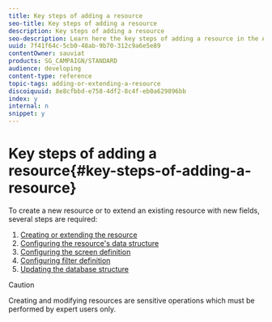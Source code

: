 ```yaml
---
title: Key steps of adding a resource
seo-title: Key steps of adding a resource
description: Key steps of adding a resource
seo-description: Learn here the key steps of adding a resource in the Adobe Campaign data model.
uuid: 7f41f64c-5cb0-48ab-9b70-312c9a6e5e89
contentOwner: sauviat
products: SG_CAMPAIGN/STANDARD
audience: developing
content-type: reference
topic-tags: adding-or-extending-a-resource
discoiquuid: 8e8cfbbd-e758-4df2-8c4f-eb0a629896bb
index: y
internal: n
snippet: y
---
```


# Key steps of adding a resource{#key-steps-of-adding-a-resource}

To create a new resource or to extend an existing resource with new fields, several steps are required:

1. [Creating or extending the resource](../../developing/using/creating-or-extending-the-resource.md)
1. [Configuring the resource's data structure](../../developing/using/configuring-the-resource-s-data-structure.md)
1. [Configuring the screen definition](../../developing/using/configuring-the-screen-definition.md)
1. [Configuring filter definition](../../developing/using/configuring-filter-definition.md)
1. [Updating the database structure](../../developing/using/updating-the-database-structure.md)

>[!CAUTION]
>
>Creating and modifying resources are sensitive operations which must be performed by expert users only.

